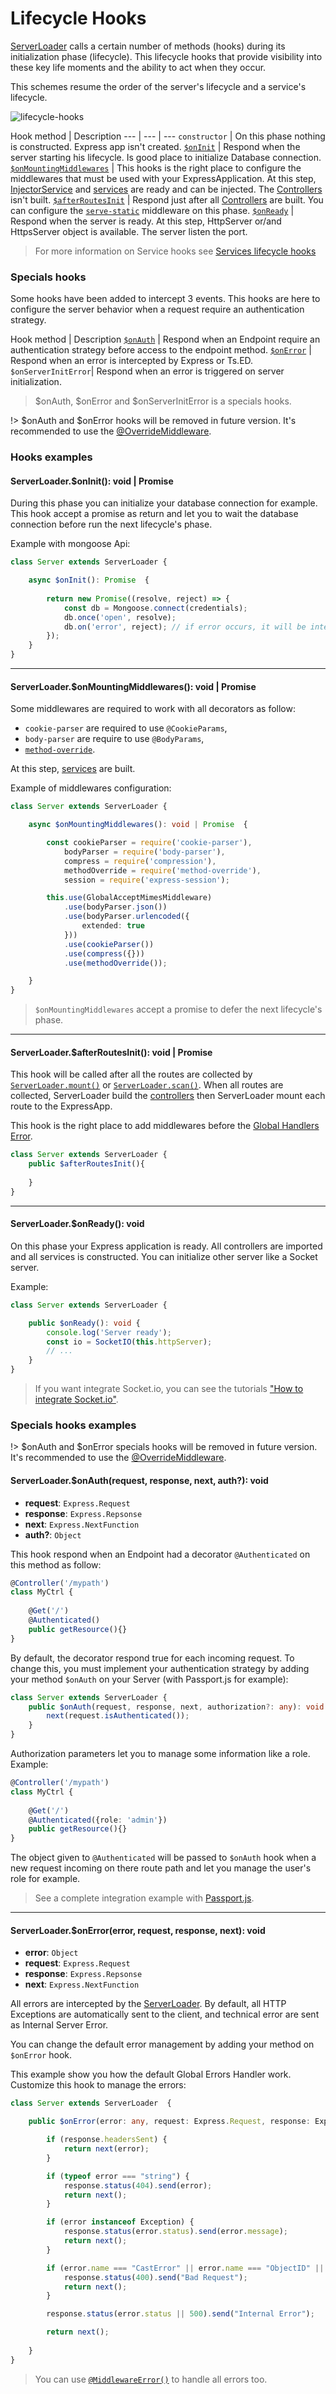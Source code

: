 # Lifecycle Hooks

[ServerLoader](docs/server-loader.md) calls a certain number of methods (hooks) during its initialization
phase (lifecycle). This lifecycle hooks that provide visibility into these key life moments and the ability to act
when they occur.

This schemes resume the order of the server's lifecycle and a service's lifecycle.

![lifecycle-hooks](_media/hooks-in-sequence.png)

Hook method | Description
--- | --- | ---
`constructor` | On this phase nothing is constructed. Express app isn't created.
[`$onInit`](#serverloaderoninit-void-promise) | Respond when the server starting his lifecycle. Is good place to initialize Database connection.
[`$onMountingMiddlewares`](#serverloaderonmountingmiddlewares-void-promise) | This hooks is the right place to configure the middlewares that must be used with your ExpressApplication. At this step, [InjectorService](api/injector-service.md) and [services](docs/services/overview.md) are ready and can be injected. The [Controllers](docs/controllers.md) isn't built.
[`$afterRoutesInit`](#serverloaderafterroutesinit-void-promise) | Respond just after all [Controllers](docs/controllers.md) are built. You can configure the [`serve-static`](https://github.com/expressjs/serve-static) middleware on this phase.
[`$onReady`](#serverloaderonready-void) | Respond when the server is ready. At this step, HttpServer or/and HttpsServer object is available. The server listen the port.


> For more information on Service hooks see [Services lifecycle hooks](docs/services/lifecycle-hooks.md)

### Specials hooks

Some hooks have been added to intercept 3 events. This hooks are here to configure the server behavior when 
a request require an authentication strategy.

Hook method | Description
[`$onAuth`](serverloaderonauthrequest-response-next-auth-void) | Respond when an Endpoint require an authentication strategy before access to the endpoint method.
[`$onError`](serverloaderonerrorerror-request-response-next-void) | Respond when an error is intercepted by Express or Ts.ED.
`$onServerInitError`| Respond when an error is triggered on server initialization.

> $onAuth, $onError and $onServerInitError is a specials hooks.

!> $onAuth and $onError hooks will be removed in future version. It's recommended to use the [@OverrideMiddleware](docs/middlewares/override-middleware.md).

### Hooks examples

#### ServerLoader.$onInit(): void | Promise

During this phase you can initialize your database connection for example. This hook accept a promise as return and let you to wait the database connection before run the next lifecycle's phase.

Example with mongoose Api:
```typescript
class Server extends ServerLoader {

    async $onInit(): Promise  {
        
        return new Promise((resolve, reject) => {
            const db = Mongoose.connect(credentials);
            db.once('open', resolve);
            db.on('error', reject); // if error occurs, it will be intercepted by $onServerInitError
        });
    }
}
```

***

#### ServerLoader.$onMountingMiddlewares(): void | Promise

Some middlewares are required to work with all decorators as follow:

* `cookie-parser` are required to use `@CookieParams`,
* `body-parser` are require to use `@BodyParams`,
* [`method-override`](https://github.com/expressjs/method-override).

At this step, [services](docs/services/overview.md) are built.

Example of middlewares configuration:
```typescript
class Server extends ServerLoader {

    async $onMountingMiddlewares(): void | Promise  {

        const cookieParser = require('cookie-parser'),
            bodyParser = require('body-parser'),
            compress = require('compression'),
            methodOverride = require('method-override'),
            session = require('express-session');

        this.use(GlobalAcceptMimesMiddleware)
            .use(bodyParser.json())
            .use(bodyParser.urlencoded({
                extended: true
            }))
            .use(cookieParser())
            .use(compress({}))
            .use(methodOverride());

    }
}
```
> `$onMountingMiddlewares` accept a promise to defer the next lifecycle's phase.

***

#### ServerLoader.$afterRoutesInit(): void | Promise

This hook will be called after all the routes are collected by [`ServerLoader.mount()`](docs/server-loader/api.md#serverloadermountendpoint-globpattern-serverloader) 
or [`ServerLoader.scan()`](docs/server-loader/api.md#serverloadermountendpoint-globpattern-serverloader). 
When all routes are collected, ServerLoader build the [controllers](docs/controllers.md) then ServerLoader mount each route to the ExpressApp. 

This hook is the right place to add middlewares before the [Global Handlers Error](docs/global-errors-handler.md). 

```typescript
class Server extends ServerLoader {
    public $afterRoutesInit(){
        
    }
}
```

***

#### ServerLoader.$onReady(): void

On this phase your Express application is ready. All controllers are imported and all services is constructed.
You can initialize other server like a Socket server.

Example:
```typescript
class Server extends ServerLoader {

    public $onReady(): void {
        console.log('Server ready');
        const io = SocketIO(this.httpServer);
        // ...
    }
}
```
> If you want integrate Socket.io, you can see the tutorials ["How to integrate Socket.io"](tutorials/how-to-integrate-socket-io.md).


### Specials hooks examples

!> $onAuth and $onError specials hooks will be removed in future version. It's recommended to use the [@OverrideMiddleware](docs/middlewares/override-middleware.md).

#### ServerLoader.$onAuth(request, response, next, auth?): void
* **request**: `Express.Request`
* **response**: `Express.Repsonse`
* **next**: `Express.NextFunction`
* **auth?**: `Object`

This hook respond when an Endpoint had a decorator `@Authenticated` on this method as follow:
```typescript
@Controller('/mypath')
class MyCtrl {
   
    @Get('/')
    @Authenticated()
    public getResource(){}
}
```

By default, the decorator respond true for each incoming request. To change this, you must implement your authentication 
strategy by adding your method `$onAuth` on your Server (with Passport.js for example):

```typescript
class Server extends ServerLoader {
    public $onAuth(request, response, next, authorization?: any): void {
        next(request.isAuthenticated());
    }
}
```
Authorization parameters let you to manage some information like a role. Example:

```typescript
@Controller('/mypath')
class MyCtrl {
   
    @Get('/')
    @Authenticated({role: 'admin'})
    public getResource(){}
}
```
The object given to `@Authenticated` will be passed to `$onAuth` hook when a new request incoming on there route path 
and let you manage the user's role for example.

> See a complete integration example with [Passport.js](tutorials/examples.md).

***

#### ServerLoader.$onError(error, request, response, next): void
* **error**: `Object`
* **request**: `Express.Request`
* **response**: `Express.Repsonse`
* **next**: `Express.NextFunction`

All errors are intercepted by the [ServerLoader](docs/server-loader.md). By default, all 
HTTP Exceptions are automatically sent to the client, and technical error are
sent as Internal Server Error. 

You can change the default error management by adding your method on `$onError` hook.

This example show you how the default Global Errors Handler work. Customize this hook to manage the errors: 

```typescript
class Server extends ServerLoader  {

    public $onError(error: any, request: Express.Request, response: Express.Response, next: Express.NextFunction): void {

        if (response.headersSent) {
            return next(error);
        }

        if (typeof error === "string") {
            response.status(404).send(error);
            return next();
        }

        if (error instanceof Exception) {
            response.status(error.status).send(error.message);
            return next();
        }

        if (error.name === "CastError" || error.name === "ObjectID" || error.name === "ValidationError") {
            response.status(400).send("Bad Request");
            return next();
        }

        response.status(error.status || 500).send("Internal Error");

        return next();
        
    }
}
```
> You can use [`@MiddlewareError()`](docs/middlewares/handle-error.md) to handle all errors too.
